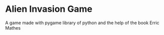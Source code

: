 # Alien Invasion Game
A game made with pygame library of python and the help of the book Erric Mathes
